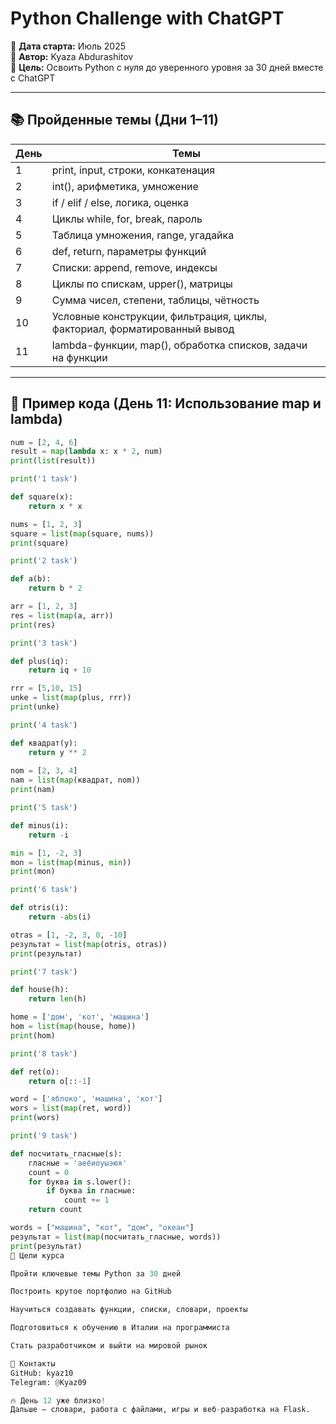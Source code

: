 # Python Challenge with ChatGPT

📅 **Дата старта:** Июль 2025  
👤 **Автор:** Kyaza Abdurashitov  
🎯 **Цель:** Освоить Python с нуля до уверенного уровня за 30 дней вместе с ChatGPT  

---

## 📚 Пройденные темы (Дни 1–11)

| День | Темы                                                  |
|-------|------------------------------------------------------|
| 1     | print, input, строки, конкатенация                    |
| 2     | int(), арифметика, умножение                           |
| 3     | if / elif / else, логика, оценка                       |
| 4     | Циклы while, for, break, пароль                        |
| 5     | Таблица умножения, range, угадайка                     |
| 6     | def, return, параметры функций                          |
| 7     | Списки: append, remove, индексы                        |
| 8     | Циклы по спискам, upper(), матрицы                     |
| 9     | Сумма чисел, степени, таблицы, чётность                |
| 10    | Условные конструкции, фильтрация, циклы, факториал, форматированный вывод |
| 11    | lambda-функции, map(), обработка списков, задачи на функции |

---

## 🔧 Пример кода (День 11: Использование map и lambda)

```python
num = [2, 4, 6]
result = map(lambda x: x * 2, num)
print(list(result))

print('1 task')

def square(x):
    return x * x

nums = [1, 2, 3]
square = list(map(square, nums))
print(square)

print('2 task')

def a(b):
    return b * 2

arr = [1, 2, 3]
res = list(map(a, arr))
print(res)

print('3 task')

def plus(iq):
    return iq + 10

rrr = [5,10, 15]
unke = list(map(plus, rrr))
print(unke)

print('4 task')

def квадрат(y):
    return y ** 2
 
nom = [2, 3, 4]
nam = list(map(квадрат, nom))
print(nam)

print('5 task')

def minus(i):
    return -i 

min = [1, -2, 3]
mon = list(map(minus, min))
print(mon)

print('6 task')

def otris(i):
    return -abs(i)

otras = [1, -2, 3, 0, -10]
результат = list(map(otris, otras))
print(результат)

print('7 task')

def house(h):
    return len(h)

home = ['дом', 'кот', 'машина']
hom = list(map(house, home))
print(hom)

print('8 task')

def ret(o):
    return o[::-1]

word = ['яблоко', 'машина', 'кот']
wors = list(map(ret, word))
print(wors)

print('9 task')

def посчитать_гласные(s):
    гласные = 'аеёиоуыэюя'
    count = 0
    for буква in s.lower():
        if буква in гласные:
            count += 1
    return count

words = ["машина", "кот", "дом", "океан"]
результат = list(map(посчитать_гласные, words))
print(результат)
🚀 Цели курса

Пройти ключевые темы Python за 30 дней

Построить крутое портфолио на GitHub

Научиться создавать функции, списки, словари, проекты

Подготовиться к обучению в Италии на программиста

Стать разработчиком и выйти на мировой рынок

📩 Контакты
GitHub: kyaz10
Telegram: @Kyaz09

🔥 День 12 уже близко!
Дальше — словари, работа с файлами, игры и веб-разработка на Flask.
